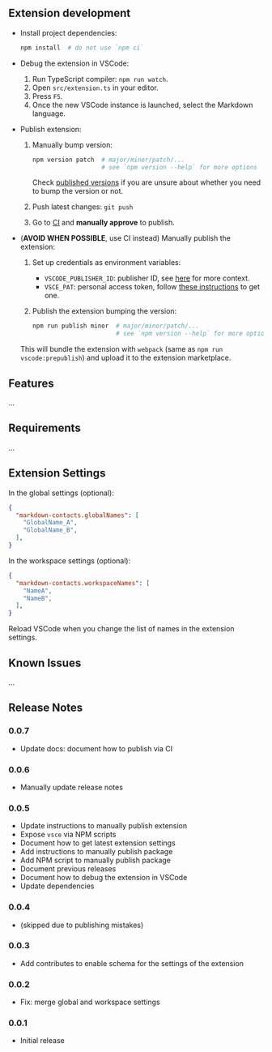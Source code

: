 ## Extension development

* Install project dependencies:

  ```bash
  npm install  # do not use `npm ci`
  ```

* Debug the extension in VSCode:

  1. Run TypeScript compiler: `npm run watch`.
  1. Open `src/extension.ts` in your editor.
  1. Press `F5`.
  1. Once the new VSCode instance is launched, select the Markdown language.

* Publish extension:

  1. Manually bump version:

      ```bash
      npm version patch  # major/minor/patch/...
                         # see `npm version --help` for more options
      ```
    
      Check [published versions](https://marketplace.visualstudio.com/items?itemName=dtgoitia.markdown-contacts) if you are unsure about whether you need to bump the version or not.
  
  1. Push latest changes: `git push`

  1. Go to [CI](https://app.circleci.com/pipelines/github/dtgoitia/vscode-markdown-contacts) and **manually approve** to publish.

* (**AVOID WHEN POSSIBLE**, use CI instead)
  Manually publish the extension:

  1. Set up credentials as environment variables:

      - `VSCODE_PUBLISHER_ID`: publisher ID, see [here][1] for more context.
      - `VSCE_PAT`: personal access token, follow [these instructions][1] to get one.

  1. Publish the extension bumping the version:

      ```bash
      npm run publish minor  # major/minor/patch/...
                             # see `npm version --help` for more options
      ```

  This will bundle the extension with `webpack` (same as `npm run vscode:prepublish`) and upload it to the extension marketplace.

## Features

...

## Requirements

...

## Extension Settings

In the global settings (optional):

```json
{
  "markdown-contacts.globalNames": [
    "GlobalName_A",
    "GlobalName_B",
  ],
}
```

In the workspace settings (optional):

```json
{
  "markdown-contacts.workspaceNames": [
    "NameA",
    "NameB",
  ],
}
```

Reload VSCode when you change the list of names in the extension settings.

## Known Issues

...

## Release Notes

### 0.0.7

* Update docs: document how to publish via CI

### 0.0.6

* Manually update release notes

### 0.0.5

* Update instructions to manually publish extension
* Expose `vsce` via NPM scripts
* Document how to get latest extension settings
* Add instructions to manually publish package
* Add NPM script to manually publish package
* Document previous releases
* Document how to debug the extension in VSCode
* Update dependencies

### 0.0.4

* (skipped due to publishing mistakes)

### 0.0.3

* Add contributes to enable schema for the settings of the extension

### 0.0.2

* Fix: merge global and workspace settings

### 0.0.1

* Initial release

<!-- External references -->

[1]: https://code.visualstudio.com/api/working-with-extensions/publishing-extension#get-a-personal-access-token "VSCode. Publishing extensions: get a personal access token"
